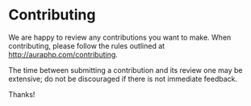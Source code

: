 # Contributing

We are happy to review any contributions you want to make. When contributing, please follow the rules outlined at <http://auraphp.com/contributing>.

The time between submitting a contribution and its review one may be extensive; do not be discouraged if there is not immediate feedback.

Thanks!
